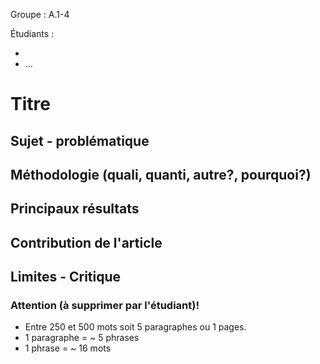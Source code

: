 Groupe : A.1-4

Étudiants : 

  - 
  - ...
  
# Titre

## Sujet - problématique

## Méthodologie (quali, quanti, autre?, pourquoi?)

## Principaux résultats

## Contribution de l'article

## Limites - Critique


### Attention (à supprimer par l'étudiant)!

- Entre 250 et 500 mots soit 5 paragraphes ou 1 pages.
- 1 paragraphe = ~ 5 phrases
- 1 phrase = ~ 16 mots
